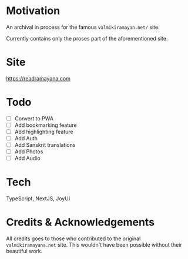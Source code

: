 # Motivation

An archival in process for the famous `valmikiramayan.net/` site.

Currently contains only the proses part of the aforementioned site.

# Site

https://readramayana.com

# Todo

- [ ] Convert to PWA
- [ ] Add bookmarking feature
- [ ] Add highlighting feature
- [ ] Add Auth
- [ ] Add Sanskrit translations
- [ ] Add Photos
- [ ] Add Audio

# Tech

TypeScript, NextJS, JoyUI

# Credits & Acknowledgements

All credits goes to those who contributed to the original `valmikiramayana.net` site. This wouldn't have been possible
without their beautiful work.
